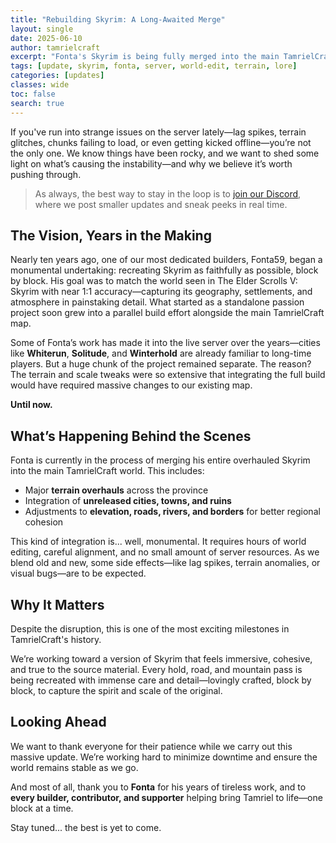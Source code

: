 ```yaml
---
title: "Rebuilding Skyrim: A Long-Awaited Merge"
layout: single
date: 2025-06-10
author: tamrielcraft
excerpt: "Fonta's Skyrim is being fully merged into the main TamrielCraft map — and it’s a massive step forward for the project."
tags: [update, skyrim, fonta, server, world-edit, terrain, lore]
categories: [updates]
classes: wide
toc: false
search: true
---
```


If you've run into strange issues on the server lately—lag spikes, terrain glitches, chunks failing to load, or even getting kicked offline—you’re not the only one. We know things have been rocky, and we want to shed some light on what’s causing the instability—and why we believe it’s worth pushing through.

> As always, the best way to stay in the loop is to [join our Discord](https://discord.gg/ApShrYn), where we post smaller updates and sneak peeks in real time.


## The Vision, Years in the Making

Nearly ten years ago, one of our most dedicated builders, Fonta59, began a monumental undertaking: recreating Skyrim as faithfully as possible, block by block. His goal was to match the world seen in The Elder Scrolls V: Skyrim with near 1:1 accuracy—capturing its geography, settlements, and atmosphere in painstaking detail. What started as a standalone passion project soon grew into a parallel build effort alongside the main TamrielCraft map.

Some of Fonta’s work has made it into the live server over the years—cities like **Whiterun**, **Solitude**, and **Winterhold** are already familiar to long-time players. But a huge chunk of the project remained separate. The reason? The terrain and scale tweaks were so extensive that integrating the full build would have required massive changes to our existing map.

**Until now.**


## What’s Happening Behind the Scenes

Fonta is currently in the process of merging his entire overhauled Skyrim into the main TamrielCraft world. This includes:

- Major **terrain overhauls** across the province  
- Integration of **unreleased cities, towns, and ruins**  
- Adjustments to **elevation, roads, rivers, and borders** for better regional cohesion

This kind of integration is... well, monumental. It requires hours of world editing, careful alignment, and no small amount of server resources. As we blend old and new, some side effects—like lag spikes, terrain anomalies, or visual bugs—are to be expected.


## Why It Matters

Despite the disruption, this is one of the most exciting milestones in TamrielCraft's history.

We’re working toward a version of Skyrim that feels immersive, cohesive, and true to the source material. Every hold, road, and mountain pass is being recreated with immense care and detail—lovingly crafted, block by block, to capture the spirit and scale of the original.


## Looking Ahead

We want to thank everyone for their patience while we carry out this massive update. We’re working hard to minimize downtime and ensure the world remains stable as we go.

And most of all, thank you to **Fonta** for his years of tireless work, and to **every builder, contributor, and supporter** helping bring Tamriel to life—one block at a time.

Stay tuned... the best is yet to come.
